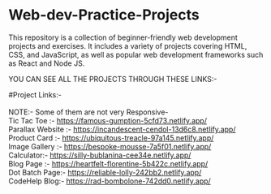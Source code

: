 # Web-dev-Practice-Projects
This repository is a collection of beginner-friendly web development projects and exercises. It includes a variety of projects covering HTML, CSS, and JavaScript, as well as popular web development frameworks such as React and Node JS.
<br>

YOU CAN SEE ALL THE PROJECTS THROUGH THESE LINKS:-

#Project Links:- <br>
<br>
NOTE:- Some of them are not very Responsive-
<br>
Tic Tac Toe :- https://famous-gumption-5cfd73.netlify.app/   <br>
Parallax Website :- https://incandescent-cendol-13d6c8.netlify.app/    <br>
Product Card :- https://ubiquitous-treacle-97a145.netlify.app/   <br>
Image Gallery :- https://bespoke-mousse-7a5f01.netlify.app/    <br>
Calculator:- https://silly-bublanina-cee34e.netlify.app/   <br>
Blog Page :- https://heartfelt-florentine-5b422c.netlify.app/   <br>
Dot Batch Page:- https://reliable-lolly-242bb2.netlify.app/    <br> 
CodeHelp Blog:- https://rad-bombolone-742dd0.netlify.app/ <br>



